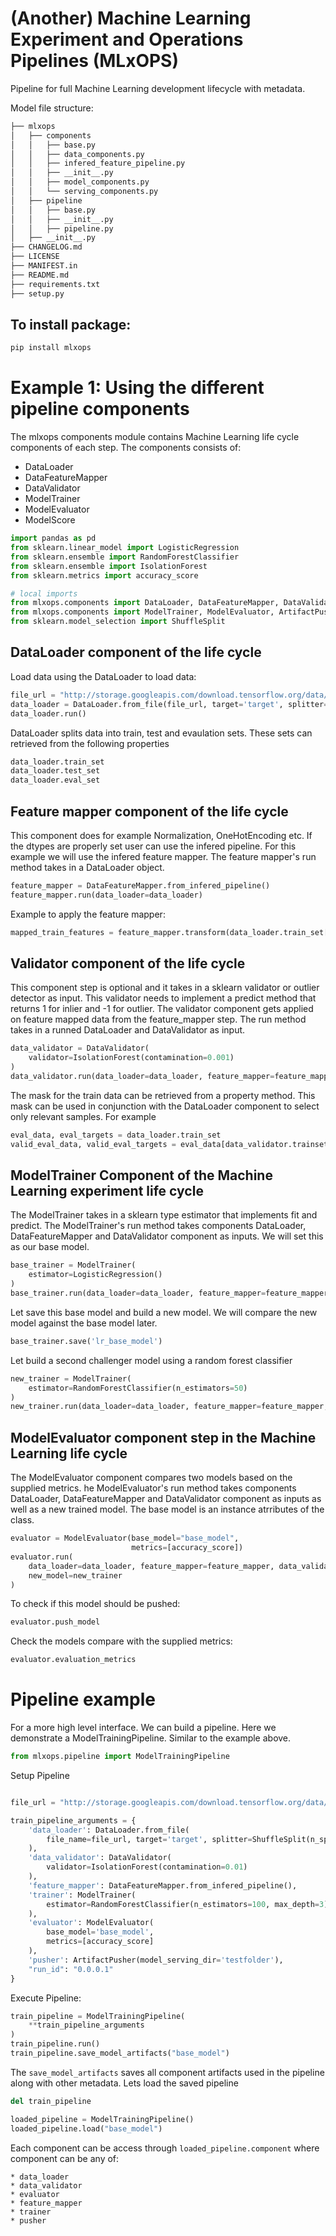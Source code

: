 # (Another) Machine Learning Experiment and Operations Pipelines (MLxOPS)

Pipeline for full Machine Learning development lifecycle with metadata.

Model file structure:
```bash
├── mlxops
│   ├── components
│   │   ├── base.py
│   │   ├── data_components.py
│   │   ├── infered_feature_pipeline.py
│   │   ├── __init__.py
│   │   ├── model_components.py
│   │   └── serving_components.py
│   ├── pipeline
│   │   ├── base.py
│   │   ├── __init__.py
│   │   ├── pipeline.py
│   ├── __init__.py
├── CHANGELOG.md
├── LICENSE
├── MANIFEST.in
├── README.md
├── requirements.txt
├── setup.py
```

## To install package:
```bash
pip install mlxops
```

# Example 1: Using the different pipeline components

The mlxops components module contains Machine Learning life cycle components of each step. The components consists of:
* DataLoader
* DataFeatureMapper
* DataValidator
* ModelTrainer
* ModelEvaluator
* ModelScore

```python
import pandas as pd
from sklearn.linear_model import LogisticRegression
from sklearn.ensemble import RandomForestClassifier
from sklearn.ensemble import IsolationForest
from sklearn.metrics import accuracy_score

# local imports
from mlxops.components import DataLoader, DataFeatureMapper, DataValidator
from mlxops.components import ModelTrainer, ModelEvaluator, ArtifactPusher
from sklearn.model_selection import ShuffleSplit
```

## DataLoader component of the life cycle
Load data using the DataLoader to load data:

```python
file_url = "http://storage.googleapis.com/download.tensorflow.org/data/heart.csv"
data_loader = DataLoader.from_file(file_url, target='target', splitter=ShuffleSplit(n_splits=1, test_size=0.1))
data_loader.run()
```
DataLoader splits data into train, test and evaulation sets. These sets can retrieved from the following properties
```python
data_loader.train_set
data_loader.test_set
data_loader.eval_set
```

## Feature mapper component of the life cycle
This component does for example Normalization, OneHotEncoding etc. If the dtypes are properly set user can use the infered pipeline. For this example we will use the infered feature mapper. The feature mapper's run method takes in a DataLoader object.
```python
feature_mapper = DataFeatureMapper.from_infered_pipeline()
feature_mapper.run(data_loader=data_loader)
```
Example to apply the feature mapper:
```python
mapped_train_features = feature_mapper.transform(data_loader.train_set[0])
```

## Validator component of the life cycle
This component step is optional and it takes in a sklearn validator or outlier detector as input. This validator needs to implement a predict method that returns 1 for inlier and -1 for outlier. The validator component gets applied on feature mapped data from the feature_mapper step. The run method takes in a runned DataLoader and DataValidator as input. 

```python
data_validator = DataValidator(
    validator=IsolationForest(contamination=0.001)
)
data_validator.run(data_loader=data_loader, feature_mapper=feature_mapper)
```
The mask for the train data can be retrieved from a property method. This mask can be used in conjunction with the DataLoader component to select only relevant samples. For example
```python
eval_data, eval_targets = data_loader.train_set
valid_eval_data, valid_eval_targets = eval_data[data_validator.trainset_valid], eval_targets[data_validator.trainset_valid]
```

## ModelTrainer Component of the Machine Learning experiment life cycle
The ModelTrainer takes in a sklearn type estimator that implements fit and predict. The ModelTrainer's run method takes components DataLoader, DataFeatureMapper and DataValidator component as inputs. We will set this as our base model.

```python
base_trainer = ModelTrainer(
    estimator=LogisticRegression()
)
base_trainer.run(data_loader=data_loader, feature_mapper=feature_mapper, data_validator=data_validator)
```
Let save this base model and build a new model. We will compare the new model against the base model later.
```python
base_trainer.save('lr_base_model')
```

Let build a second challenger model using a random forest classifier
```python
new_trainer = ModelTrainer(
    estimator=RandomForestClassifier(n_estimators=50)
)
new_trainer.run(data_loader=data_loader, feature_mapper=feature_mapper, data_validator=data_validator)
```

## ModelEvaluator component step in the Machine Learning life cycle
The ModelEvaluator component compares two models based on the supplied metrics. he ModelEvaluator's run method takes components DataLoader, DataFeatureMapper and DataValidator component as inputs as well as a new trained model. The base model is an instance atrributes of the class.

```python
evaluator = ModelEvaluator(base_model="base_model",
                           metrics=[accuracy_score])
evaluator.run(
    data_loader=data_loader, feature_mapper=feature_mapper, data_validator=data_validator,
    new_model=new_trainer
)
```
To check if this model should be pushed:
```python
evaluator.push_model
```
Check the models compare with the supplied metrics:
```python
evaluator.evaluation_metrics
```

# Pipeline example
For a more high level interface. We can build a pipeline. Here we demonstrate a ModelTrainingPipeline. Similar to the example above.

```python
from mlxops.pipeline import ModelTrainingPipeline
```

Setup Pipeline
```python

file_url = "http://storage.googleapis.com/download.tensorflow.org/data/heart.csv"

train_pipeline_arguments = {
    'data_loader': DataLoader.from_file(
        file_name=file_url, target='target', splitter=ShuffleSplit(n_splits=1, test_size=0.25)
    ),
    'data_validator': DataValidator(
        validator=IsolationForest(contamination=0.01)
    ),
    'feature_mapper': DataFeatureMapper.from_infered_pipeline(),
    'trainer': ModelTrainer(
        estimator=RandomForestClassifier(n_estimators=100, max_depth=3)
    ),
    'evaluator': ModelEvaluator(
        base_model='base_model',
        metrics=[accuracy_score]
    ),
    'pusher': ArtifactPusher(model_serving_dir='testfolder'),
    "run_id": "0.0.0.1"
}
```
Execute Pipeline:
```python
train_pipeline = ModelTrainingPipeline(
    **train_pipeline_arguments
)
train_pipeline.run()
train_pipeline.save_model_artifacts("base_model")
```

The ```save_model_artifacts``` saves all component artifacts used in the pipeline along with other metadata. Lets load the saved pipeline
```python
del train_pipeline

loaded_pipeline = ModelTrainingPipeline()
loaded_pipeline.load("base_model")
```
Each component can be access through ```loaded_pipeline.component``` where component can be any of:
```
* data_loader
* data_validator
* evaluator
* feature_mapper
* trainer
* pusher
```
